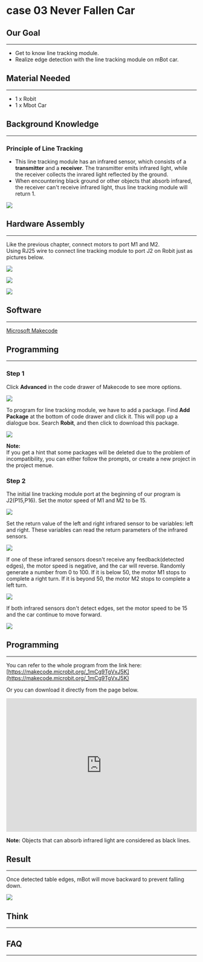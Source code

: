 # case 03 Never Fallen Car

## Our Goal   
---  

- Get to know line tracking module.   
- Realize edge detection with the line tracking module on mBot car.   


## Material Needed  
---  

- 1 x Robit
- 1 x Mbot Car  


## Background Knowledge  
---  

### Principle of Line Tracking   

- This line tracking module has an infrared sensor, which consists of a **transmitter** and a **receiver**. The transmitter emits infrared light, while the receiver collects the inrared light reflected by the ground.  
- When encountering black ground or other objects that absorb infrared, the receiver can't receive infrared light, thus line tracking module will return 1.   

![](./images/3bf4rux.jpg)


## Hardware Assembly    
---  

Like the previous chapter, connect motors to port M1 and M2.  
Using RJ25 wire to connect line tracking module to port J2 on Robit just as pictures below.  

![](./images/pQI1cnx.png)  

![](./images/buHExmA.jpg)  

![](./images/LCkSCvZ.jpg)  


## Software  
---  

[Microsoft Makecode](https://makecode.microbit.org/#)  


## Programming    
---  

### Step 1  

Click **Advanced** in the code drawer of Makecode to see more options.   

![](./images/LjMR5IU.png)  

To program for line tracking module, we have to add a package. Find **Add Package** at the bottom of code drawer and click it. This will pop up a dialogue box. Search **Robit**, and then click to download this package.    

![](./images/ISZ6w26.png)  

**Note:**  
If you get a hint that some packages will be deleted due to the problem of incompatibility, you can either follow the prompts, or create a new project in the project menue.  

### Step 2  

The initial line tracking module port at the beginning of our program is J2(P15,P16). Set the motor speed of M1 and M2 to be 15. 

![](./images/9yNapu4.png)  

Set the return value of the left and right infrared sensor to be variables: left and right. These variables can read the return parameters of the infrared sensors.  

![](./images/8Ez3dTm.png)  

If one of these infrared sensors doesn't receive any feedback(detected edges), the motor speed is negative, and the car will reverse. 
Randomly generate a number from 0 to 100. If it is below 50, the motor M1 stops to complete a right turn. If it is beyond 50, the motor M2 stops to complete a left turn.  

![](./images/gpsfDps.png)  

If both infrared sensors don't detect edges, set the motor speed to be 15 and the car continue to move forward.  

![](./images/OCspxD3.png)  


## Programming  
---  

You can refer to the whole program from the link here:[https://makecode.microbit.org/_1mCg9TgVxJ5K](https://makecode.microbit.org/_1mCg9TgVxJ5K)  

Or you can download it directly from the page below.   

<div style="position:relative;height:0;padding-bottom:70%;overflow:hidden;"><iframe style="position:absolute;top:0;left:0;width:100%;height:100%;" src="https://makecode.microbit.org/#pub:_1mCg9TgVxJ5K" frameborder="0" sandbox="allow-popups allow-forms allow-scripts allow-same-origin"></iframe></div>  

**Note:** Objects that can absorb infrared light are considered as black lines.


## Result  
---

Once detected table edges, mBot will move backward to prevent falling down.   

![](./images/u7fGgG1.gif)  


## Think   
---  


## FAQ  
---  



